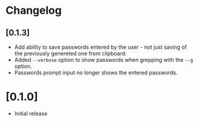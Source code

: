 # Changelog

## [0.1.3]

- Add ability to save passwords entered by the user - not just saving of the previously genereted one from clipboard.
- Added `--verbose` option to show passwords when grepping with the `--g` option.
- Passwords prompt input no longer shows the entered passwords.

# [0.1.0]

- Initial release
